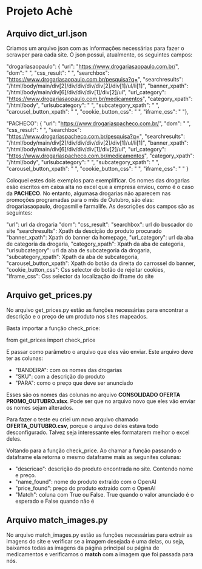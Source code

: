 # Projeto Achè

## Arquivo dict_url.json

Criamos um arquivo json com as informações necessárias para fazer o scrawper para cada site. O json possui, atualmente, os seguintes campos:

"drogariasaopaulo": {
        "url": "https://www.drogariasaopaulo.com.br/",
        "dom": " ",
        "css_result": " ",
        "searchbox": "https://www.drogariasaopaulo.com.br/pesquisa?q=",
        "searchresults": "/html/body/main/div[2]/div/div/div/div[2]/div[1]/ul/li[1]",
        "banner_xpath": "/html/body/main/div[6]/div/div/div[1]/div[2]/ul",
        "url_category": "https://www.drogariasaopaulo.com.br/medicamentos",
        "category_xpath": "/html/body",
        "urlsubcategory": " ",
        "subcategory_xpath": " ",
	"carousel_button_xpath": " ",
        "cookie_button_css": " ",
        "iframe_css": " "},

"PACHECO": {
        "url": "https://www.drogariaspacheco.com.br/",
        "dom": " ",
        "css_result": " ",
        "searchbox": "https://www.drogariaspacheco.com.br/pesquisa?q=",
        "searchresults": "/html/body/main/div[2]/div/div/div/div[2]/div[1]/ul/li[1]",
        "banner_xpath": "/html/body/main/div[6]/div/div/div[1]/div[2]/ul",
        "url_category": "https://www.drogariaspacheco.com.br/medicamentos",
        "category_xpath": "/html/body",
        "urlsubcategory": " ",
        "subcategory_xpath": " ",
	"carousel_button_xpath": " ",
        "cookie_button_css": " ",
        "iframe_css": " "
    }

Coloquei estes dois exemplos para exemplificar. Os nomes das drogarias esão escritos em caixa alta no excel que a empresa enviou, como é o caso da **PACHECO**. No entanto, algumasa drogarias não aparecem nas promoções programadas para o mês de Outubro, são elas: drogariasaopaulo, drogasmil e farmalife. As descrições dos campos são as seguintes:

"url": url da drogaria
"dom": 
"css_result": 
"searchbox": url do buscador do site
"searchresults": Xpath da descição do produto procurado
"banner_xpath": Xpath do banner da homepage,
"url_category": url da aba de categoria da drogaria,
"category_xpath": Xpath da aba de categoria,
"urlsubcategory": url da aba de subcategoria da drogaria,
"subcategory_xpath": Xpath da aba de subcategoria,
"carousel_button_xpath": Xpath do botão da direita do carrossel do banner,
"cookie_button_css": Css selector do botão de rejeitar cookies,
"iframe_css": Css selector da localização do iframe do site

## Arquivo get_prices.py

No arquivo get_prices.py estão as funções necessárias para encontrar a descrição e o preço de um produto nos sites mapeados. 

Basta importar a função check_price:

from get_prices import check_price

E passar como parâmetro o arquivo que eles vão enviar. Este arquivo deve ter as colunas:
  * "BANDEIRA": com os nomes das drogarias 
  * "SKU": com a descrição do produto
  * "PARA": como o preço que deve ser anunciado

 Esses são os nomes das colunas no arquivo **CONSOLIDADO OFERTA PROMO_OUTUBRO.xlsx**. Pode ser que no arquivo novo que eles vão enviar os nomes sejam alterados.

 Para fazer o teste eu criei um novo arquivo chamado **OFERTA_OUTUBRO.csv**, porque o arquivo deles estava todo desconfigurado. Talvez seja interessante eles formatarem melhor o excel deles.

 Voltando para a função check_price. Ao chamar a função passando o dataframe ela retorna o mesmo dataframe mais as segunites colunas:
  * "descricao": descrição do produto encontrada no site. Contendo nome e preço.
  * "name_found": nome do produto extraído com o OpenAI
  * "price_found": preço do produto extraído com o OpenAI
  * "Match": coluna com True ou False. True quando o valor anunciado é o esperado e False quando não é

## Arquivo match_images.py

No arquivo match_images.py estão as funções necessárias para extrair as imagens do site e verificar se a imagem desejada é uma delas, ou seja, baixamos todas as imagens da página principal ou página de medicamentos e verificamos o **match** com a imagem que foi passada para nós.

